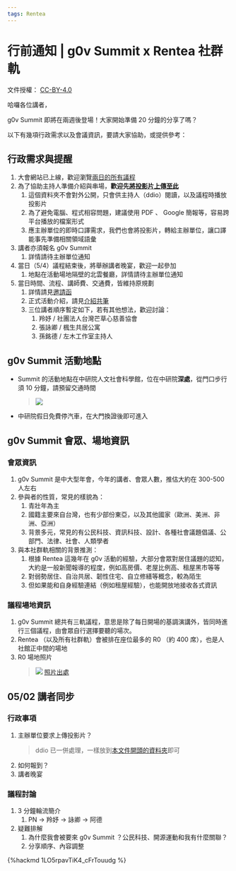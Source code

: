 ```yaml
---
tags: Rentea
---
```

# 行前通知 | g0v Summit x Rentea 社群軌

文件授權： [CC-BY-4.0](https://creativecommons.org/licenses/by/4.0/deed.zh_TW)

哈囉各位講者，

g0v Summit 即將在兩週後登場！大家開始準備 20 分鐘的分享了嗎？

以下有幾項行政需求以及會議資訊，要請大家協助，或提供參考：

## 行政需求與提醒

1. 大會網站已上線，歡迎瀏覽[兩日的所有議程](https://summit.g0v.tw/2024/agenda/#2024-CT-3)
1. 為了協助主持人準備介紹與串場，**歡迎先[將投影片上傳至此](https://drive.google.com/drive/u/1/folders/1pKce62ijXstccZcBiJaowwaskcvuTCUQ)**
   1. 這個資料夾不會對外公開，只會供主持人（ddio）閱讀，以及議程時播放投影片
   2. 為了避免電腦、程式相容問題，建議使用 PDF 、 Google 簡報等，容易跨平台播放的檔案形式
   3. 應主辦單位的即時口譯需求，我們也會將投影片，轉給主辦單位，讓口譯能事先準備相關領域語彙
2. 講者亦須報名 g0v Summit
   1. 詳情請待主辦單位通知
3. 當日（5/4）議程結束後，將舉辦講者晚宴，歡迎一起參加
   1. 地點在活動場地隔壁的北雲餐廳，詳情請待主辦單位通知
4. 當日時間、流程、講師費、交通費，皆維持原規劃
   1. 詳情請見[邀請函](https://g0v.hackmd.io/y3p2WOt3T5CWELfd5NKrkw)
   2. 正式活動介紹，請見[介紹共筆](https://g0v.hackmd.io/XfsGmhIZSJu8f6kR2ixDNg)
   3. 三位講者順序暫定如下，若有其他想法，歡迎討論：
      1. 羚妤 / 社團法人台灣芒草心慈善協會
      2. 張詠卿 / 楓生共居公寓
      3. 孫銘德 / 左木工作室主持人


## g0v Summit 活動地點

- Summit 的活動地點在中研院人文社會科學館，位在中研院**深處**，從門口步行須 10 分鐘，請預留交通時間
  > ![](https://s3-ap-northeast-1.amazonaws.com/g0v-hackmd-images/uploads/upload_b7087952065b82db6ac0caa5634a7890.png)
- 中研院假日免費停汽車，在大門換證後即可進入

## g0v Summit 會眾、場地資訊

### 會眾資訊

1. g0v Summit 是中大型年會，今年的講者、會眾人數，推估大約在 300-500 人左右
3. 參與者的性質，常見的樣貌為：
   1. 青壯年為主
   2. 國籍主要來自台灣，也有少部份東亞，以及其他國家（歐洲、美洲、非洲、亞洲）
   3. 背景多元，常見的有公民科技、資訊科技、設計、各種社會議題倡議、公部門、法律、社會、人類學者
4. 與本社群軌相關的背景推測：
   1. 根據 Rentea 這幾年在 g0v 活動的經驗，大部分會眾對居住議題的認知，大約是一般新聞報導的程度，例如高房價、老屋比例高、租屋黑市等等
   2. 對弱勢居住、自治共居、韌性住宅、自立修繕等概念，較為陌生
   3. 但如果能和自身經驗連結（例如租屋經驗），也能開放地接收各式資訊


### 議程場地資訊

1. g0v Summit 總共有三軌議程，意思是除了每日開場的基調演講外，皆同時進行三個議程，由會眾自行選擇要聽的場次。
2. Rentea （以及所有社群軌）會被排在座位最多的 R0 （約 400 席），也是人社館正中間的場地
3. R0 場地照片
   > ![](https://s3-ap-northeast-1.amazonaws.com/g0v-hackmd-images/uploads/upload_d6b6cc3d799731917511ec44ac00bebb.jpg)
   > [照片出處](https://www.flickr.com/photos/g0v/44718380425/in/album-72157672887453297/)

## 05/02 講者同步

### 行政事項

1. 主辦單位要求上傳投影片？
   > ddio 已一併處理，一樣放到[本文件開頭的資料夾](https://drive.google.com/drive/u/1/folders/1pKce62ijXstccZcBiJaowwaskcvuTCUQ)即可
3. 如何報到？
4. 講者晚宴

### 議程討論

1. 3 分鐘輪流簡介
   1. PN → 羚妤 → 詠卿 → 阿德
3. 疑難排解
   1. 為什麼我會被要來 g0v Summit ？公民科技、開源運動和我有什麼關聯？
   3. 分享順序、內容調整


{%hackmd 1LO5rpavTiK4_cFrTouudg %}